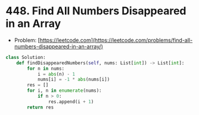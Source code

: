 # 448. Find All Numbers Disappeared in an Array

- Problem: [https://leetcode.com](https://leetcode.com/problems/find-all-numbers-disappeared-in-an-array/)

```python
class Solution:
    def findDisappearedNumbers(self, nums: List[int]) -> List[int]:
        for n in nums:
            i = abs(n) - 1
            nums[i] = -1 * abs(nums[i])
        res = []
        for i, n in enumerate(nums):
            if n > 0:
                res.append(i + 1)
        return res
```